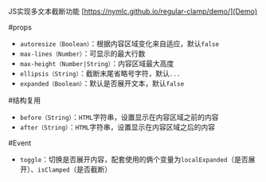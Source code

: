 # <regular-clamp>
JS实现多文本截断功能
[https://nymlc.github.io/regular-clamp/demo/](Demo)

#props
+ `autoresize（Boolean）`：根据内容区域变化来自适应，默认`false`
+ `max-lines（Number）`：可显示的最大行数
+ `max-height（Number|String）`：内容区域最大高度
+ `ellipsis（String）`：截断末尾省略号字符，默认`...`
+ `expanded（Boolean）`：默认是否展开文本，默认`false`

#结构复用
+ `before（String）`：`HTML`字符串，设置显示在内容区域之前的内容
+ `after（String）`：`HTML`字符串，设置显示在内容区域之后的内容

#Event
+ `toggle`：切换是否展开内容，配套使用的俩个变量为`localExpanded`（是否展开）、`isClamped`（是否截断）